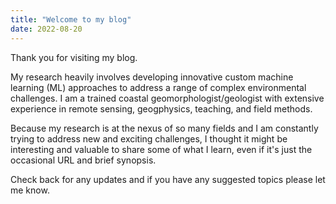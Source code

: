 ```yaml
---
title: "Welcome to my blog"
date: 2022-08-20
---
```

Thank you for visiting my blog.

My research heavily involves developing innovative custom machine learning (ML) approaches to address a range of complex environmental challenges. I am a trained coastal geomorphologist/geologist with extensive experience in remote sensing, geogphysics, teaching, and field methods.

Because my research is at the nexus of so many fields and I am constantly trying to address new and exciting challenges, I thought it might be interesting and valuable to share some of what I learn, even if it's just the occasional URL and brief synopsis.

Check back for any updates and if you have any suggested topics please let me know.
